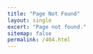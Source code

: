 ```yaml
---
title: "Page Not Found"
layout: single
excert: "Page not found."
sitemap: false
permalink: /404.html
---
```

